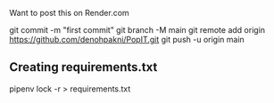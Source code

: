 Want to post this on Render.com


git commit -m "first commit"
git branch -M main
git remote add origin https://github.com/denohpakni/PopIT.git
git push -u origin main

## Creating requirements.txt 

pipenv lock -r > requirements.txt
